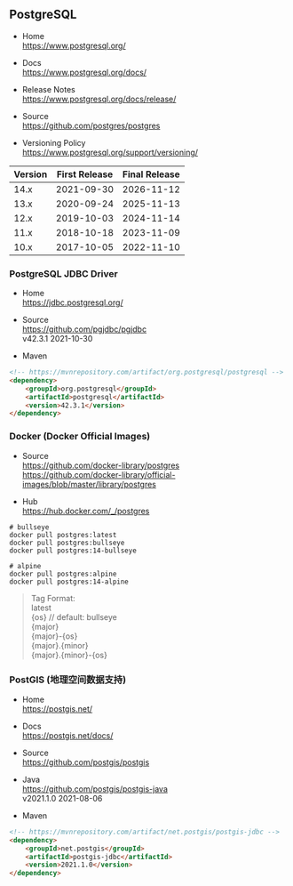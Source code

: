 
## PostgreSQL

- Home  
  https://www.postgresql.org/

- Docs  
  https://www.postgresql.org/docs/

- Release Notes  
  https://www.postgresql.org/docs/release/

- Source  
  https://github.com/postgres/postgres

- Versioning Policy  
  https://www.postgresql.org/support/versioning/  

| Version | First Release | Final Release |
|---------|---------------|---------------|
| 14.x    | 2021-09-30    | 2026-11-12    |
| 13.x    | 2020-09-24    | 2025-11-13    |
| 12.x    | 2019-10-03    | 2024-11-14    |
| 11.x    | 2018-10-18    | 2023-11-09    |
| 10.x    | 2017-10-05    | 2022-11-10    |

### PostgreSQL JDBC Driver

- Home  
  https://jdbc.postgresql.org/

- Source  
  https://github.com/pgjdbc/pgjdbc  
  v42.3.1 2021-10-30

- Maven
```html
<!-- https://mvnrepository.com/artifact/org.postgresql/postgresql -->
<dependency>
    <groupId>org.postgresql</groupId>
    <artifactId>postgresql</artifactId>
    <version>42.3.1</version>
</dependency>
```

### Docker (Docker Official Images)

- Source  
  https://github.com/docker-library/postgres  
  https://github.com/docker-library/official-images/blob/master/library/postgres  

- Hub  
  https://hub.docker.com/_/postgres
```shell
# bullseye
docker pull postgres:latest
docker pull postgres:bullseye
docker pull postgres:14-bullseye

# alpine
docker pull postgres:alpine
docker pull postgres:14-alpine
```
> Tag Format:  
> latest  
> {os} // default: bullseye  
> {major}  
> {major}-{os}  
> {major}.{minor}  
> {major}.{minor}-{os}  

### PostGIS (地理空间数据支持)

- Home  
  https://postgis.net/

- Docs  
  https://postgis.net/docs/

- Source  
  https://github.com/postgis/postgis

- Java  
  https://github.com/postgis/postgis-java  
  v2021.1.0 2021-08-06

- Maven
```html
<!-- https://mvnrepository.com/artifact/net.postgis/postgis-jdbc -->
<dependency>
    <groupId>net.postgis</groupId>
    <artifactId>postgis-jdbc</artifactId>
    <version>2021.1.0</version>
</dependency>
```
